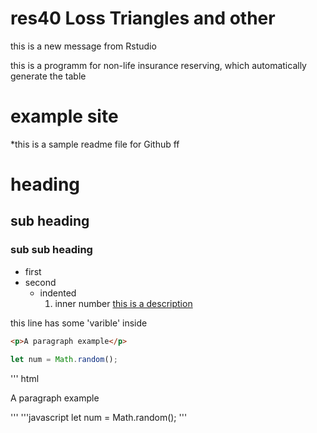 # res40 Loss Triangles and other
this is a new message from Rstudio

this is a programm for non-life insurance reserving, which automatically generate the table

# example site 

*this is a sample readme file for Github ff

# heading 
## sub heading 
### sub sub heading 

- first 
- second
  - indented 
    1. inner number 
[this is a description](https://github.com/limin0926/myrepo/)

this line has some 'varible' inside

```html
<p>A paragraph example</p>
```
```javascript
let num = Math.random();
```

''' html
<p> A paragraph example </p>
'''
'''javascript
let num = Math.random();
'''


